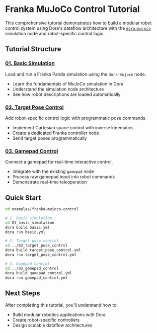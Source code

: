 # Franka MuJoCo Control Tutorial

This comprehensive tutorial demonstrates how to build a modular robot control system using Dora's dataflow architecture with the [`dora-mujoco`](../../node-hub/dora-mujoco) simulation node and robot-specific control logic.

## Tutorial Structure

### [01. Basic Simulation](01_basic_simulation/)
Load and run a Franka Panda simulation using the `dora-mujoco` node.
- Learn the fundamentals of MuJoCo simulation in Dora
- Understand the simulation node architecture
- See how robot descriptions are loaded automatically

### [02. Target Pose Control](02_target_pose_control/) 
Add robot-specific control logic with programmatic pose commands.
- Implement Cartesian space control with inverse kinematics
- Create a dedicated Franka controller node
- Send target poses programmatically

### [03. Gamepad Control](03_gamepad_control/)
Connect a gamepad for real-time interactive control.
- Integrate with the existing `gamepad` node
- Process raw gamepad input into robot commands
- Demonstrate real-time teleoperation


## Quick Start

```bash
cd examples/franka-mujoco-control

# 1. Basic simulation
cd 01_basic_simulation
dora build basic.yml
dora run basic.yml

# 2. Target pose control  
cd ../02_target_pose_control
dora build target_pose_control.yml
dora run target_pose_control.yml

# 3. Gamepad control
cd ../03_gamepad_control
dora build gamepad_control.yml
dora run gamepad_control.yml
```

## Next Steps

After completing this tutorial, you'll understand how to:
- Build modular robotics applications with Dora
- Create robot-specific controllers
- Design scalable dataflow architectures

